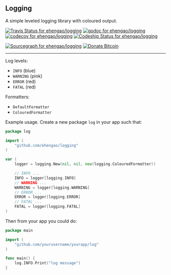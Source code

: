 ## Logging

A simple leveled logging library with coloured output.

[![Travis Status for ehengao/logging](https://travis-ci.org/ehengao/logging.svg?branch=master&label=linux+build)](https://travis-ci.org/ehengao/logging)
[![godoc for ehengao/logging](https://godoc.org/github.com/nathany/looper?status.svg)](http://godoc.org/github.com/ehengao/logging)
[![codecov for ehengao/logging](https://codecov.io/gh/ehengao/logging/branch/master/graph/badge.svg)](https://codecov.io/gh/ehengao/logging)
[![Codeship Status for ehengao/logging](https://app.codeship.com/projects/3844b520-3c97-0134-92d6-6a89aa757e0d/status?branch=master)](https://app.codeship.com/projects/166987)

[![Sourcegraph for ehengao/logging](https://sourcegraph.com/github.com/ehengao/logging/-/badge.svg)](https://sourcegraph.com/github.com/ehengao/logging?badge)
[![Donate Bitcoin](https://img.shields.io/badge/donate-bitcoin-orange.svg)](https://richardknop.github.io/donate/)

---

Log levels:

- `INFO` (blue)
- `WARNING` (pink)
- `ERROR` (red)
- `FATAL` (red)

Formatters:

- `DefaultFormatter`
- `ColouredFormatter`

Example usage. Create a new package `log` in your app such that:

```go
package log

import (
	"github.com/ehengao/logging"
)

var (
	logger = logging.New(nil, nil, new(logging.ColouredFormatter))

	// INFO ...
	INFO = logger[logging.INFO]
	// WARNING ...
	WARNING = logger[logging.WARNING]
	// ERROR ...
	ERROR = logger[logging.ERROR]
	// FATAL ...
	FATAL = logger[logging.FATAL]
)
```

Then from your app you could do:

```go
package main

import (
	"github.com/yourusername/yourapp/log"
)

func main() {
	log.INFO.Print("log message")
}
```
